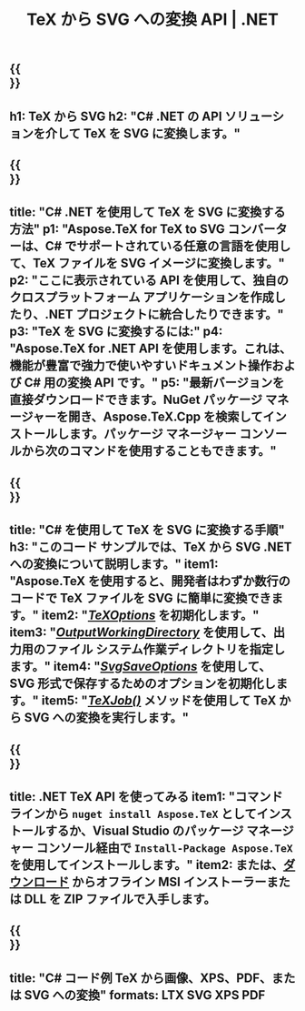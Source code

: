 ﻿---
translation: true
template: /_templates/_conversion-child-net.md
title: TeX から SVG への変換 API | .NET
description: TeX から SVG への変換機能。このオンプレミス .NET ライブラリをプロジェクトに統合するか、クロスプラットフォーム アプリケーションを使用して TeX を SVG に変換します。
keywords: tex から svg api ネット、tex2svg 統合 c#
url: /net/conversion/tex-to-svg/
family: tex
platformtag: net
feature: conversion
informat: TEX
outformat: SVG
otherformats: BMP PNG JPEG TIFF PDF XPS
---


{{<section banner>}}
---
h1: TeX から SVG
h2: "C# .NET の API ソリューションを介して TeX を SVG に変換します。"
---

{{<section overview>}}
---
title: "C# .NET を使用して TeX を SVG に変換する方法"
p1: "Aspose.TeX for TeX to SVG コンバーターは、C# でサポートされている任意の言語を使用して、TeX ファイルを SVG イメージに変換します。"
p2: "ここに表示されている API を使用して、独自のクロスプラットフォーム アプリケーションを作成したり、.NET プロジェクトに統合したりできます。"
p3: "TeX を SVG に変換するには:"
p4: "Aspose.TeX for .NET API を使用します。これは、機能が豊富で強力で使いやすいドキュメント操作および C# 用の変換 API です。"
p5: "最新バージョンを直接ダウンロードできます。NuGet パッケージ マネージャーを開き、Aspose.TeX.Cpp を検索してインストールします。パッケージ マネージャー コンソールから次のコマンドを使用することもできます。"
---

{{<section feature1>}}
---
title: "C# を使用して TeX を SVG に変換する手順"
h3: "このコード サンプルでは、​​TeX から SVG .NET への変換について説明します。"
item1: "Aspose.TeX を使用すると、開発者はわずか数行のコードで TeX ファイルを SVG に簡単に変換できます。"
item2: "[*TeXOptions*](https://reference.aspose.com/tex/net/aspose.tex/texoptions/) を初期化します。"
item3: "[*OutputWorkingDirectory*](https://reference.aspose.com/tex/net/aspose.tex/texoptions/outputworkingdirectory/) を使用して、出力用のファイル システム作業ディレクトリを指定します。"
item4: "[*SvgSaveOptions*](https://reference.aspose.com/tex/net/aspose.tex.presentation.image/svgsaveoptions/) を使用して、SVG 形式で保存するためのオプションを初期化します。"
item5: "[*TeXJob()*](https://reference.aspose.com/tex/net/aspose.tex/texjob/) メソッドを使用して TeX から SVG への変換を実行します。"
---

{{<section feature2>}}
---
title: .NET TeX API を使ってみる
item1: "コマンド ラインから ```nuget install Aspose.TeX``` としてインストールするか、Visual Studio のパッケージ マネージャー コンソール経由で ```Install-Package Aspose.TeX``` を使用してインストールします。"
item2: または、[ダウンロード](https://downloads.aspose.com/tex/net) からオフライン MSI インストーラーまたは DLL を ZIP ファイルで入手します。
---

{{<section widget>}}
---
title: "C# コード例 TeX から画像、XPS、PDF、または SVG への変換"
formats: LTX SVG XPS PDF
---